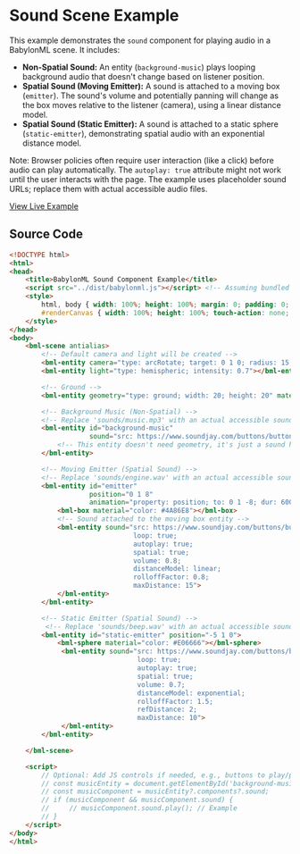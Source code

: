 # Sound Scene Example

This example demonstrates the `sound` component for playing audio in a BabylonML scene. It includes:

*   **Non-Spatial Sound:** An entity (`background-music`) plays looping background audio that doesn't change based on listener position.
*   **Spatial Sound (Moving Emitter):** A sound is attached to a moving box (`emitter`). The sound's volume and potentially panning will change as the box moves relative to the listener (camera), using a linear distance model.
*   **Spatial Sound (Static Emitter):** A sound is attached to a static sphere (`static-emitter`), demonstrating spatial audio with an exponential distance model.

Note: Browser policies often require user interaction (like a click) before audio can play automatically. The `autoplay: true` attribute might not work until the user interacts with the page. The example uses placeholder sound URLs; replace them with actual accessible audio files.

[View Live Example](../../examples/sound_scene.html)

## Source Code

```html
<!DOCTYPE html>
<html>
<head>
    <title>BabylonML Sound Component Example</title>
    <script src="../dist/babylonml.js"></script> <!-- Assuming bundled library path -->
    <style>
        html, body { width: 100%; height: 100%; margin: 0; padding: 0; overflow: hidden; }
        #renderCanvas { width: 100%; height: 100%; touch-action: none; }
    </style>
</head>
<body>
    <bml-scene antialias>
        <!-- Default camera and light will be created -->
        <bml-entity camera="type: arcRotate; target: 0 1 0; radius: 15; alpha: -1.57; beta: 1.2; attachControl: true"></bml-entity>
        <bml-entity light="type: hemispheric; intensity: 0.7"></bml-entity>

        <!-- Ground -->
        <bml-entity geometry="type: ground; width: 20; height: 20" material="color: #55AA55"></bml-entity>

        <!-- Background Music (Non-Spatial) -->
        <!-- Replace 'sounds/music.mp3' with an actual accessible sound file URL -->
        <bml-entity id="background-music"
                    sound="src: https://www.soundjay.com/buttons/button-1.wav; autoplay: true; loop: true; volume: 0.3">
            <!-- This entity doesn't need geometry, it's just a sound holder -->
        </bml-entity>

        <!-- Moving Emitter (Spatial Sound) -->
        <!-- Replace 'sounds/engine.wav' with an actual accessible sound file URL -->
        <bml-entity id="emitter"
                    position="0 1 8"
                    animation="property: position; to: 0 1 -8; dur: 6000; loop: true; autoplay: true; easing: linear">
            <bml-box material="color: #4A86E8"></bml-box>
            <!-- Sound attached to the moving box entity -->
            <bml-entity sound="src: https://www.soundjay.com/buttons/button-3.wav;
                               loop: true;
                               autoplay: true;
                               spatial: true;
                               volume: 0.8;
                               distanceModel: linear;
                               rolloffFactor: 0.8;
                               maxDistance: 15">
            </bml-entity>
        </bml-entity>

        <!-- Static Emitter (Spatial Sound) -->
         <!-- Replace 'sounds/beep.wav' with an actual accessible sound file URL -->
        <bml-entity id="static-emitter" position="-5 1 0">
            <bml-sphere material="color: #E06666"></bml-sphere>
             <bml-entity sound="src: https://www.soundjay.com/buttons/button-4.wav;
                                loop: true;
                                autoplay: true;
                                spatial: true;
                                volume: 0.7;
                                distanceModel: exponential;
                                rolloffFactor: 1.5;
                                refDistance: 2;
                                maxDistance: 10">
             </bml-entity>
        </bml-entity>

    </bml-scene>

    <script>
        // Optional: Add JS controls if needed, e.g., buttons to play/pause
        // const musicEntity = document.getElementById('background-music');
        // const musicComponent = musicEntity?.components?.sound;
        // if (musicComponent && musicComponent.sound) {
        //     // musicComponent.sound.play(); // Example
        // }
    </script>
</body>
</html>
```